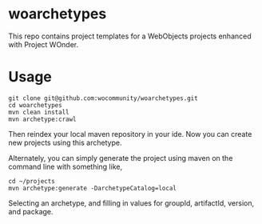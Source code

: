 # woarchetypes

This repo contains project templates for a WebObjects projects enhanced with Project WOnder.

# Usage
```
git clone git@github.com:wocommunity/woarchetypes.git
cd woarchetypes
mvn clean install
mvn archetype:crawl
```
Then reindex your local maven repository in your ide. Now you can create new projects using this archetype.

Alternately, you can simply generate the project using maven on the command line with something like,

```
cd ~/projects
mvn archetype:generate -DarchetypeCatalog=local
```

Selecting an archetype, and filling in values for groupId, artifactId, version, and package.